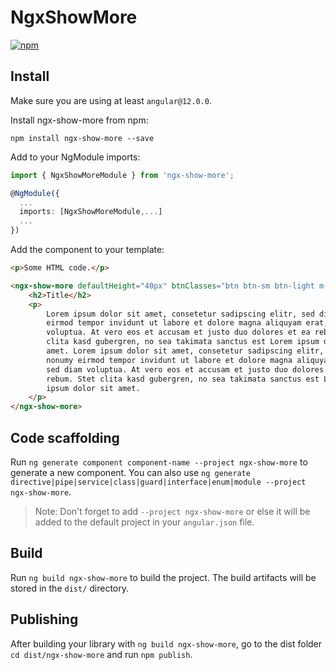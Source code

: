 # NgxShowMore

[![npm](https://img.shields.io/npm/v/ngx-show-more/latest.svg)](https://www.npmjs.com/package/ngx-show-more)

## Install

Make sure you are using at least `angular@12.0.0`.

Install ngx-show-more from npm:

```
npm install ngx-show-more --save
```

Add to your NgModule imports:

```ts
import { NgxShowMoreModule } from 'ngx-show-more';

@NgModule({
  ...
  imports: [NgxShowMoreModule,...]
  ...
})
```

Add the component to your template:

```html
<p>Some HTML code.</p>

<ngx-show-more defaultHeight="40px" btnClasses="btn btn-sm btn-light m-1">
    <h2>Title</h2>
    <p>
        Lorem ipsum dolor sit amet, consetetur sadipscing elitr, sed diam nonumy
        eirmod tempor invidunt ut labore et dolore magna aliquyam erat, sed diam
        voluptua. At vero eos et accusam et justo duo dolores et ea rebum. Stet
        clita kasd gubergren, no sea takimata sanctus est Lorem ipsum dolor sit
        amet. Lorem ipsum dolor sit amet, consetetur sadipscing elitr, sed diam
        nonumy eirmod tempor invidunt ut labore et dolore magna aliquyam erat,
        sed diam voluptua. At vero eos et accusam et justo duo dolores et ea
        rebum. Stet clita kasd gubergren, no sea takimata sanctus est Lorem
        ipsum dolor sit amet.
    </p>
</ngx-show-more>
```

## Code scaffolding

Run `ng generate component component-name --project ngx-show-more` to generate a new component. You can also use `ng generate directive|pipe|service|class|guard|interface|enum|module --project ngx-show-more`.

> Note: Don't forget to add `--project ngx-show-more` or else it will be added to the default project in your `angular.json` file.

## Build

Run `ng build ngx-show-more` to build the project. The build artifacts will be stored in the `dist/` directory.

## Publishing

After building your library with `ng build ngx-show-more`, go to the dist folder `cd dist/ngx-show-more` and run `npm publish`.
